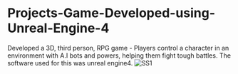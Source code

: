 # Projects-Game-Developed-using-Unreal-Engine-4
Developed a 3D, third person, RPG game - Players control a character in an environment with A.I bots and powers, helping them fight tough battles. The software used for this was unreal engine4.
![SS1](https://user-images.githubusercontent.com/65531006/143144733-bdbc0fde-ab8f-45a8-a3d3-f93f6cfc8c13.png)
